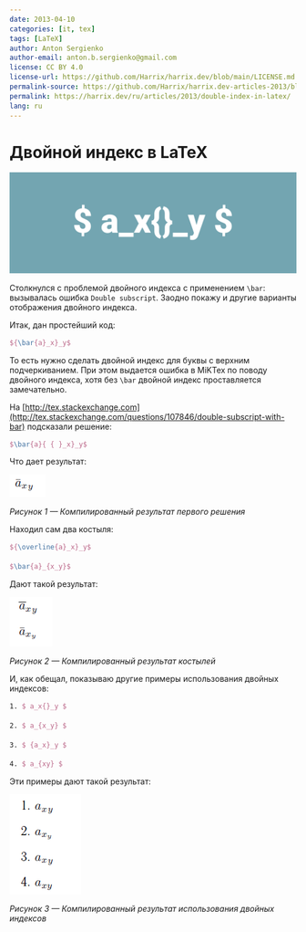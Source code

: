 ```yaml
---
date: 2013-04-10
categories: [it, tex]
tags: [LaTeX]
author: Anton Sergienko
author-email: anton.b.sergienko@gmail.com
license: CC BY 4.0
license-url: https://github.com/Harrix/harrix.dev/blob/main/LICENSE.md
permalink-source: https://github.com/Harrix/harrix.dev-articles-2013/blob/main/double-index-in-latex/double-index-in-latex.md
permalink: https://harrix.dev/ru/articles/2013/double-index-in-latex/
lang: ru
---
```


# Двойной индекс в LaTeX

![Featured image](featured-image.svg)

Столкнулся с проблемой двойного индекса с применением `\bar`: вызывалась ошибка `Double subscript`. Заодно покажу и другие варианты отображения двойного индекса.

Итак, дан простейший код:

```tex
${\bar{a}_x}_y$
```

То есть нужно сделать двойной индекс для буквы с верхним подчеркиванием. При этом выдается ошибка в MiKTex по поводу двойного индекса, хотя без `\bar` двойной индекс проставляется замечательно.

На [http://tex.stackexchange.com](http://tex.stackexchange.com/questions/107846/double-subscript-with-bar) подсказали решение:

```tex
$\bar{a}{ { }_x}_y$
```

Что дает результат:

![Компилированный результат первого решения](img/result_01.png)

_Рисунок 1 — Компилированный результат первого решения_

Находил сам два костыля:

```tex
${\overline{a}_x}_y$

$\bar{a}_{x_y}$
```

Дают такой результат:

![Компилированный результат костылей](img/result_02.png)

_Рисунок 2 — Компилированный результат костылей_

И, как обещал, показываю другие примеры использования двойных индексов:

```tex
1. $ a_x{}_y $

2. $ a_{x_y} $

3. $ {a_x}_y $

4. $ a_{xy} $
```

Эти примеры дают такой результат:

![Компилированный результат использования двойных индексов](img/result_03.png)

_Рисунок 3 — Компилированный результат использования двойных индексов_
